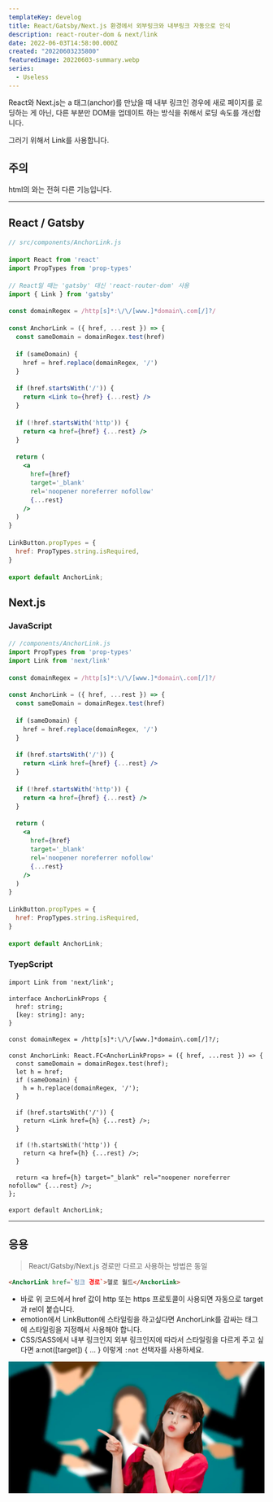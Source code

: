 ```yaml
---
templateKey: develog
title: React/Gatsby/Next.js 환경에서 외부링크와 내부링크 자동으로 인식
description: react-router-dom & next/link
date: 2022-06-03T14:58:00.000Z
created: "20220603235800"
featuredimage: 20220603-summary.webp
series:
  - Useless
---
```

React와 Next.js는 a 태그(anchor)를 만났을 때 내부 링크인 경우에 새로 페이지를 로딩하는 게 아닌, 다른 부분만 DOM을 업데이트 하는 방식을 취해서 로딩 속도를 개선합니다.

그러기 위해서 Link를 사용합니다.

## 주의

html의 <link>와는 전혀 다른 기능입니다.

- - -

## React / Gatsby

```jsx
// src/components/AnchorLink.js

import React from 'react'
import PropTypes from 'prop-types'

// React일 때는 'gatsby' 대신 'react-router-dom' 사용
import { Link } from 'gatsby'

const domainRegex = /http[s]*:\/\/[www.]*domain\.com[/]?/

const AnchorLink = ({ href, ...rest }) => {
  const sameDomain = domainRegex.test(href)

  if (sameDomain) {
    href = href.replace(domainRegex, '/')
  }

  if (href.startsWith('/')) {
    return <Link to={href} {...rest} />
  }

  if (!href.startsWith('http')) {
    return <a href={href} {...rest} />
  }

  return (
    <a
      href={href}
      target='_blank'
      rel='noopener noreferrer nofollow'
      {...rest}
    />
  )
}

LinkButton.propTypes = {
  href: PropTypes.string.isRequired,
}

export default AnchorLink;
```

## Next.js

### JavaScript

```jsx
// /components/AnchorLink.js
import PropTypes from 'prop-types'
import Link from 'next/link'

const domainRegex = /http[s]*:\/\/[www.]*domain\.com[/]?/

const AnchorLink = ({ href, ...rest }) => {
  const sameDomain = domainRegex.test(href)

  if (sameDomain) {
    href = href.replace(domainRegex, '/')
  }

  if (href.startsWith('/')) {
    return <Link href={href} {...rest} />
  }

  if (!href.startsWith('http')) {
    return <a href={href} {...rest} />
  }

  return (
    <a
      href={href}
      target='_blank'
      rel='noopener noreferrer nofollow'
      {...rest}
    />
  )
}

LinkButton.propTypes = {
  href: PropTypes.string.isRequired,
}

export default AnchorLink;
```

### TyepScript

```tsx
import Link from 'next/link';

interface AnchorLinkProps {
  href: string;
  [key: string]: any;
}

const domainRegex = /http[s]*:\/\/[www.]*domain\.com[/]?/;

const AnchorLink: React.FC<AnchorLinkProps> = ({ href, ...rest }) => {
  const sameDomain = domainRegex.test(href);
  let h = href;
  if (sameDomain) {
    h = h.replace(domainRegex, '/');
  }

  if (href.startsWith('/')) {
    return <Link href={h} {...rest} />;
  }

  if (!h.startsWith('http')) {
    return <a href={h} {...rest} />;
  }

  return <a href={h} target="_blank" rel="noopener noreferrer nofollow" {...rest} />;
};

export default AnchorLink;
```

- - -

## 응용

> React/Gatsby/Next.js 경로만 다르고 사용하는 방법은 동일

```html
<AnchorLink href=`링크 경로`>헬로 월드</AnchorLink>
```

* 바로 위 코드에서 href 값이 http 또는 https 프로토콜이 사용되면 자동으로 target과 rel이 붙습니다.
* emotion에서 LinkButton에 스타일링을 하고싶다면 AnchorLink를 감싸는 태그에 스타일링을 지정해서 사용해야 합니다.
* CSS/SASS에서 내부 링크인지 외부 링크인지에 따라서 스타일링을 다르게 주고 싶다면 a:not(\[target]) { ... } 이렇게 `:not` 선택자를 사용하세요.

![](20220603-chu.webp)
